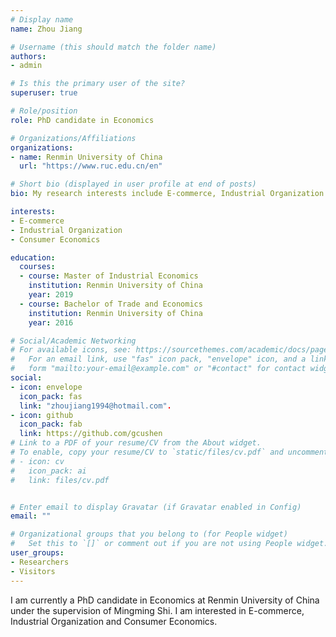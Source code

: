 ```yaml
---
# Display name
name: Zhou Jiang

# Username (this should match the folder name)
authors:
- admin

# Is this the primary user of the site?
superuser: true

# Role/position
role: PhD candidate in Economics

# Organizations/Affiliations
organizations:
- name: Renmin University of China
  url: "https://www.ruc.edu.cn/en"

# Short bio (displayed in user profile at end of posts)
bio: My research interests include E-commerce, Industrial Organization and Consumer Economics.

interests:
- E-commerce
- Industrial Organization
- Consumer Economics

education:
  courses:
  - course: Master of Industrial Economics
    institution: Renmin University of China
    year: 2019
  - course: Bachelor of Trade and Economics
    institution: Renmin University of China
    year: 2016

# Social/Academic Networking
# For available icons, see: https://sourcethemes.com/academic/docs/page-builder/#icons
#   For an email link, use "fas" icon pack, "envelope" icon, and a link in the
#   form "mailto:your-email@example.com" or "#contact" for contact widget.
social:
- icon: envelope
  icon_pack: fas
  link: "zhoujiang1994@hotmail.com".
- icon: github
  icon_pack: fab
  link: https://github.com/gcushen
# Link to a PDF of your resume/CV from the About widget.
# To enable, copy your resume/CV to `static/files/cv.pdf` and uncomment the lines below.
# - icon: cv
#   icon_pack: ai
#   link: files/cv.pdf


# Enter email to display Gravatar (if Gravatar enabled in Config)
email: ""

# Organizational groups that you belong to (for People widget)
#   Set this to `[]` or comment out if you are not using People widget.
user_groups:
- Researchers
- Visitors
---
```


I am currently a PhD candidate in Economics at Renmin University of China under the supervision of Mingming Shi. I am interested in E-commerce, Industrial Organization and Consumer Economics.
